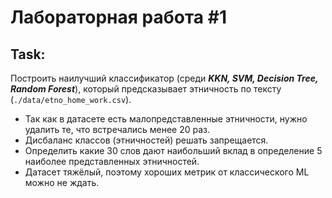 # Лабораторная работа #1

## Task:
Построить наилучший классификатор (среди ***KKN, SVM, Decision Tree, Random Forest***), который предсказывает этничность по тексту (`./data/etno_home_work.csv`). 
* Так как в датасете есть малопредставленные этничности, нужно удалить те, что встречались менее 20 раз.
* Дисбаланс классов (этничностей) решать запрещается.
* Определить какие 30 слов дают наибольший вклад в определение 5 наиболее представленных этничностей. 
* Датасет тяжёлый, поэтому хороших метрик от классического ML можно не ждать.